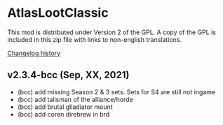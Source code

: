 # AtlasLootClassic

This mod is distributed under Version 2 of the GPL.  A copy of the GPL is included in this zip file with links to non-english translations.

[Changelog history](https://github.com/Hoizame/AtlasLootClassic/blob/master/AtlasLootClassic/Documentation/Release_Notes.md)

## v2.3.4-bcc (Sep, XX, 2021)

- (bcc) add missing Season 2 & 3 sets. Sets for S4 are still not ingame
- (bcc) add talisman of the alliance/horde
- (bcc) add brutal glladiator mount
- (bcc) add coren direbrew in brd
